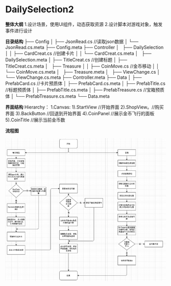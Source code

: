 # DailySelection2

**整体大纲**
  1.设计场景，使用UI组件，动态获取资源
  2.设计脚本对游戏对象，触发事件进行设计

**目录结构**
├── Config
│   ├── JsonRead.cs  //读取json数据
│   └── JsonRead.cs.meta
├── Config.meta
├── Controller
│   ├── DailySelection
│   │   ├── CardCreat.cs  //创建卡片
│   │   └── CardCreat.cs.meta
│   ├── DailySelection.meta
│   ├── TitleCreat.cs  //创建标题
│   ├── TitleCreat.cs.meta
│   ├── Treasure
│   │   ├── CoinMove.cs  //金币移动
│   │   └── CoinMove.cs.meta
│   ├── Treasure.meta
│   ├── ViewChange.cs
│   └── ViewChange.cs.meta
├── Controller.meta
├── Data
│   ├── PrefabCard.cs //卡片预质体
│   ├── PrefabCard.cs.meta
│   ├── PrefabTitle.cs //标题预质体
│   ├── PrefabTitle.cs.meta
│   ├── PrefabTreasure.cs //宝箱预质体
│   └── PrefabTreasure.cs.meta
└── Data.meta

**界面结构**
  Hierarchy：
    1.Canvas: 
     1).StartView //开始界面
     2).ShopView。//购买界面
     3).BackButton //回退到开始界面
     4).CoinPanel //展示金币飞行的面板
     5).CoinTitle //展示当前金币数
     
**流程图**

![image](https://github.com/89trillion-songzhiheng/DailySelection2/blob/main/picture/ProcessPicture.png)
